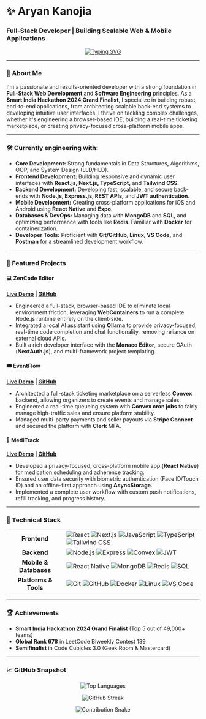 # ✨ Aryan Kanojia
### Full-Stack Developer | Building Scalable Web & Mobile Applications
<p align="center">
  <a href="https://git.io/typing-svg"><img src="https://readme-typing-svg.demolab.com?font=Fira+Code&weight=600&size=25&pause=1000&color=20F79A&center=true&vCenter=true&width=435&lines=Full-Stack+Development;React+%26+Next.js;Node.js+%26+Express.js;React+Native;DevOps+%26+System+Design" alt="Typing SVG" /></a>
</p>

---

### 🌟 About Me
I'm a passionate and results-oriented developer with a strong foundation in **Full-Stack Web Development** and **Software Engineering** principles. As a **Smart India Hackathon 2024 Grand Finalist**, I specialize in building robust, end-to-end applications, from architecting scalable back-end systems to developing intuitive user interfaces. I thrive on tackling complex challenges, whether it's engineering a browser-based IDE, building a real-time ticketing marketplace, or creating privacy-focused cross-platform mobile apps.

---

### 🛠️ Currently engineering with:

-   **Core Development:** Strong fundamentals in Data Structures, Algorithms, OOP, and System Design (LLD/HLD).
-   **Frontend Development:** Building responsive and dynamic user interfaces with **React.js, Next.js, TypeScript,** and **Tailwind CSS**.
-   **Backend Development:** Developing fast, scalable, and secure back-ends with **Node.js, Express.js, REST APIs,** and **JWT authentication**.
-   **Mobile Development:** Creating cross-platform applications for iOS and Android using **React Native** and **Expo**.
-   **Databases & DevOps:** Managing data with **MongoDB** and **SQL**, and optimizing performance with tools like **Redis**. Familiar with **Docker** for containerization.
-   **Developer Tools:** Proficient with **Git/GitHub, Linux, VS Code,** and **Postman** for a streamlined development workflow.

---

### 🚀 Featured Projects

#### 💻 ZenCode Editor
**[Live Demo](https://your-live-demo-link.com) | [GitHub](https://github.com/aryank354/your-repo-link)**
-   Engineered a full-stack, browser-based IDE to eliminate local environment friction, leveraging **WebContainers** to run a complete Node.js runtime entirely on the client-side.
-   Integrated a local AI assistant using **Ollama** to provide privacy-focused, real-time code completion and chat functionality, removing reliance on external cloud APIs.
-   Built a rich developer interface with the **Monaco Editor**, secure OAuth (**NextAuth.js**), and multi-framework project templating.

#### 🎟️ EventFlow
**[Live Demo](https://your-live-demo-link.com) | [GitHub](https://github.com/aryank354/your-repo-link)**
-   Architected a full-stack ticketing marketplace on a serverless **Convex** backend, allowing organizers to create events and manage sales.
-   Engineered a real-time queueing system with **Convex cron jobs** to fairly manage high-traffic sales and ensure platform stability.
-   Managed multi-party payments and seller payouts via **Stripe Connect** and secured the platform with **Clerk** MFA.

#### 💊 MediTrack
**[Live Demo](https://your-live-demo-link.com) | [GitHub](https://github.com/aryank354/your-repo-link)**
-   Developed a privacy-focused, cross-platform mobile app (**React Native**) for medication scheduling and adherence tracking.
-   Ensured user data security with biometric authentication (Face ID/Touch ID) and an offline-first approach using **AsyncStorage**.
-   Implemented a complete user workflow with custom push notifications, refill tracking, and progress history.

---

### 🧠 Technical Stack

<table>
  <tr>
    <td align="center"><strong>Frontend</strong></td>
    <td>
      <img src="https://img.shields.io/badge/React-61DAFB?style=for-the-badge&logo=react&logoColor=black" alt="React" />
      <img src="https://img.shields.io/badge/Next.js-000000?style=for-the-badge&logo=nextdotjs&logoColor=white" alt="Next.js" />
      <img src="https://img.shields.io/badge/JavaScript-F7DF1E?style=for-the-badge&logo=javascript&logoColor=black" alt="JavaScript" />
      <img src="https://img.shields.io/badge/TypeScript-3178C6?style=for-the-badge&logo=typescript&logoColor=white" alt="TypeScript" />
      <img src="https://img.shields.io/badge/Tailwind_CSS-38B2AC?style=for-the-badge&logo=tailwind-css&logoColor=white" alt="Tailwind CSS" />
    </td>
  </tr>
  <tr>
    <td align="center"><strong>Backend</strong></td>
    <td>
      <img src="https://img.shields.io/badge/Node.js-339933?style=for-the-badge&logo=nodedotjs&logoColor=white" alt="Node.js" />
      <img src="https://img.shields.io/badge/Express-000000?style=for-the-badge&logo=express&logoColor=white" alt="Express" />
      <img src="https://img.shields.io/badge/Convex-2E8555?style=for-the-badge&logo=convex&logoColor=white" alt="Convex" />
      <img src="https://img.shields.io/badge/JWT-000000?style=for-the-badge&logo=jsonwebtokens&logoColor=white" alt="JWT" />
    </td>
  </tr>
  <tr>
    <td align="center"><strong>Mobile & Databases</strong></td>
    <td>
      <img src="https://img.shields.io/badge/React_Native-61DAFB?style=for-the-badge&logo=react&logoColor=black" alt="React Native" />
      <img src="https://img.shields.io/badge/MongoDB-47A248?style=for-the-badge&logo=mongodb&logoColor=white" alt="MongoDB" />
      <img src="https://img.shields.io/badge/Redis-DC382D?style=for-the-badge&logo=redis&logoColor=white" alt="Redis" />
       <img src="https://img.shields.io/badge/SQL-4479A1?style=for-the-badge&logo=postgresql&logoColor=white" alt="SQL" />
    </td>
  </tr>
    <tr>
    <td align="center"><strong>Platforms & Tools</strong></td>
    <td>
      <img src="https://img.shields.io/badge/Git-F05032?style=for-the-badge&logo=git&logoColor=white" alt="Git" />
      <img src="https://img.shields.io/badge/GitHub-181717?style=for-the-badge&logo=github&logoColor=white" alt="GitHub" />
      <img src="https://img.shields.io/badge/Docker-2496ED?style=for-the-badge&logo=docker&logoColor=white" alt="Docker" />
      <img src="https://img.shields.io/badge/Linux-FCC624?style=for-the-badge&logo=linux&logoColor=black" alt="Linux" />
      <img src="https://img.shields.io/badge/VS_Code-007ACC?style=for-the-badge&logo=visual-studio-code&logoColor=white" alt="VS Code" />
    </td>
  </tr>
</table>

---

### 🏆 Achievements
-   **Smart India Hackathon 2024 Grand Finalist** (Top 5 out of 49,000+ teams)
-   **Global Rank 678** in LeetCode Biweekly Contest 139
-   **Semifinalist** in Code Cubicles 3.0 (Geek Room & Mastercard)

---

### 📈 GitHub Snapshot

<p align="center">
  <img src="https://github-readme-stats.vercel.app/api/top-langs/?username=aryank354&layout=compact&theme=transparent&hide_border=true&langs_count=8" alt="Top Languages" />
</p>
<p align="center">
  <img src="https://github-readme-streak-stats.herokuapp.com/?user=aryank354&theme=dark&hide_border=true" alt="GitHub Streak" />
</p>
<p align="center">
  <img src="https://raw.githubusercontent.com/Aryankanojia9654/aryank354/output/github-contribution-grid-snake.svg" alt="Contribution Snake" />
</p>
